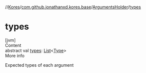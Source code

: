 //[Kores](../../index.md)/[com.github.jonathanxd.kores.base](../index.md)/[ArgumentsHolder](index.md)/[types](types.md)



# types  
[jvm]  
Content  
abstract val [types](types.md): [List](https://kotlinlang.org/api/latest/jvm/stdlib/kotlin.collections/-list/index.html)<[Type](https://docs.oracle.com/javase/8/docs/api/java/lang/reflect/Type.html)>  
More info  


Expected types of each argument

  



